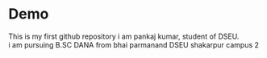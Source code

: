 # Demo
This is my first github repository
i am pankaj  kumar, student of DSEU.
<br>
i am pursuing B.SC DANA from bhai parmanand DSEU shakarpur campus 2
